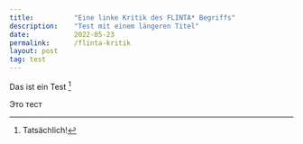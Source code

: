 ```yaml
---
title:          "Eine linke Kritik des FLINTA* Begriffs"
description:    "Test mit einem längeren Titel"
date:           2022-05-23
permalink:      /flinta-kritik
layout: post
tag: test
---
```


Das ist ein Test [^1]

Это тест

[^1]: Tatsächlich!
